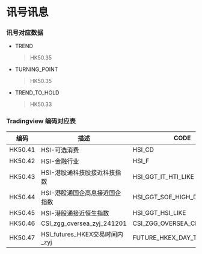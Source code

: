 # 讯号讯息

### 讯号对应数据
- TREND
  > HK50.35
- TURNING_POINT
  > HK50.35
- TREND_TO_HOLD
  > HK50.33

### Tradingview 编码对应表
| 编码 | 描述 | CODE |
| --- | --- | --- |
|HK50.41| HSI-可选消费 | HSI_CD |
|HK50.42| HSI-金融行业 | HSI_F |
|HK50.43| HSI-港股通科技股接近科技指数 | HSI_GGT_IT_HTI_LIKE |
|HK50.44| HSI-港股通国企高息接近国企指数 | HSI_GGT_SOE_HIGH_DIV_HHI_LIKE |
|HK50.45| HSI-港股通接近恒生指数 | HSI_GGT_HSI_LIKE |
|HK50.46| CSI_zgg_oversea_zyj_241201 | CSI_ZGG_OVERSEA_CNTIME |
|HK50.47| HSI_futures_HKEX交易时间内_zyj | FUTURE_HKEX_DAY_TIME |
